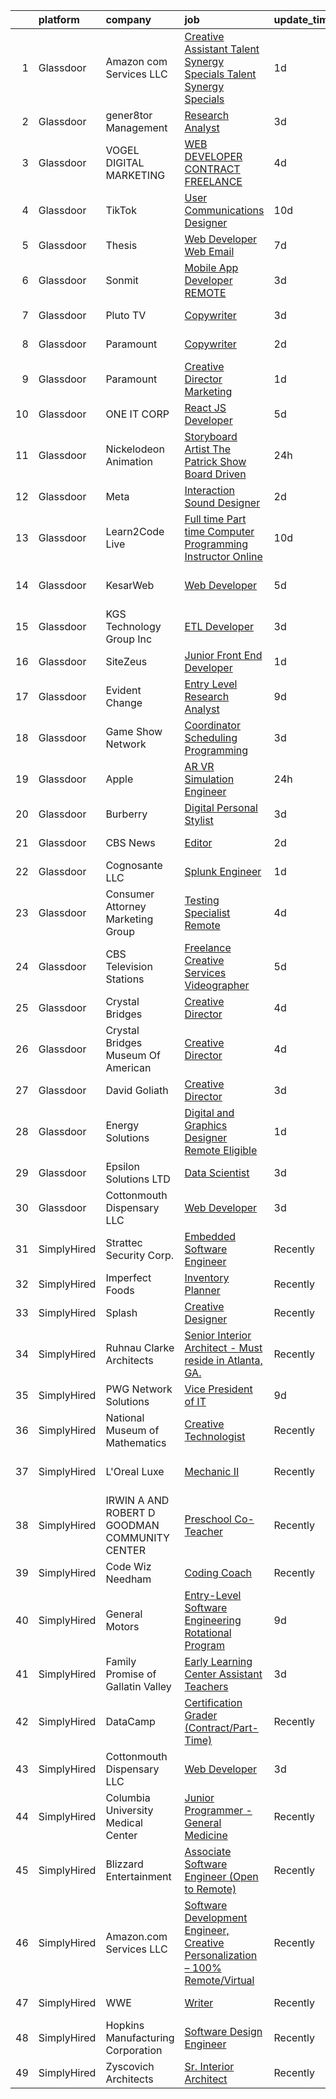 

|    | platform    | company                                       | job                                                                                                                                                                                                                                                                                                                                                                                                                                                                                                                                                                                                                                                                                                                                                                                                                                                                                                                                                                                                                                                                                                                                                                                                                                                                                                                    | update_time   | location                  |
|---:|:------------|:----------------------------------------------|:-----------------------------------------------------------------------------------------------------------------------------------------------------------------------------------------------------------------------------------------------------------------------------------------------------------------------------------------------------------------------------------------------------------------------------------------------------------------------------------------------------------------------------------------------------------------------------------------------------------------------------------------------------------------------------------------------------------------------------------------------------------------------------------------------------------------------------------------------------------------------------------------------------------------------------------------------------------------------------------------------------------------------------------------------------------------------------------------------------------------------------------------------------------------------------------------------------------------------------------------------------------------------------------------------------------------------|:--------------|:--------------------------|
|  1 | Glassdoor   | Amazon com Services LLC                       | [Creative Assistant  Talent Synergy   Specials   Talent Synergy   Specials](https://www.glassdoor.com/partner/jobListing.htm?pos=116&ao=1136043&s=58&guid=000001829b259b0a9f52785cbec3b159&src=GD_JOB_AD&t=SR&vt=w&cs=1_4355cdd6&cb=1660460309646&jobListingId=1008069041063&jrtk=3-0-1gadib6pnghqt801-1gadib6q4jm7r800-ba6a95219e8372d2-)                                                                                                                                                                                                                                                                                                                                                                                                                                                                                                                                                                                                                                                                                                                                                                                                                                                                                                                                                                             | 1d            | Culver City, CA           |
|  2 | Glassdoor   | gener8tor Management                          | [Research Analyst](https://www.glassdoor.com/partner/jobListing.htm?pos=128&ao=1136043&s=58&guid=000001829b259b0a9f52785cbec3b159&src=GD_JOB_AD&t=SR&vt=w&cs=1_8b8f1804&cb=1660460309649&jobListingId=1008065157289&jrtk=3-0-1gadib6pnghqt801-1gadib6q4jm7r800-562d838b8848ea63-)                                                                                                                                                                                                                                                                                                                                                                                                                                                                                                                                                                                                                                                                                                                                                                                                                                                                                                                                                                                                                                      | 3d            | Remote                    |
|  3 | Glassdoor   | VOGEL DIGITAL MARKETING                       | [WEB DEVELOPER CONTRACT FREELANCE](https://www.glassdoor.com/partner/jobListing.htm?pos=124&ao=1136043&s=58&guid=000001829b259b0a9f52785cbec3b159&src=GD_JOB_AD&t=SR&vt=w&ea=1&cs=1_4d2e9e41&cb=1660460309649&jobListingId=1008063315069&jrtk=3-0-1gadib6pnghqt801-1gadib6q4jm7r800-747492e8f1a85b16-)                                                                                                                                                                                                                                                                                                                                                                                                                                                                                                                                                                                                                                                                                                                                                                                                                                                                                                                                                                                                                 | 4d            | Remote                    |
|  4 | Glassdoor   | TikTok                                        | [User Communications Designer](https://www.glassdoor.com/partner/jobListing.htm?pos=122&ao=1136043&s=58&guid=000001829b259b0a9f52785cbec3b159&src=GD_JOB_AD&t=SR&vt=w&cs=1_83ff7a65&cb=1660460309649&jobListingId=1008049472528&jrtk=3-0-1gadib6pnghqt801-1gadib6q4jm7r800-7a3f1cb1c6805dd3-)                                                                                                                                                                                                                                                                                                                                                                                                                                                                                                                                                                                                                                                                                                                                                                                                                                                                                                                                                                                                                          | 10d           | New York, NY              |
|  5 | Glassdoor   | Thesis                                        | [Web Developer   Web   Email](https://www.glassdoor.com/partner/jobListing.htm?pos=108&ao=1136043&s=58&guid=000001829b259b0a9f52785cbec3b159&src=GD_JOB_AD&t=SR&vt=w&ea=1&cs=1_12f596ab&cb=1660460309644&jobListingId=1008056788902&jrtk=3-0-1gadib6pnghqt801-1gadib6q4jm7r800-a28da95f4bb4e8b5-)                                                                                                                                                                                                                                                                                                                                                                                                                                                                                                                                                                                                                                                                                                                                                                                                                                                                                                                                                                                                                      | 7d            | Portland, OR              |
|  6 | Glassdoor   | Sonmit                                        | [Mobile App Developer  REMOTE ](https://www.glassdoor.com/partner/jobListing.htm?pos=119&ao=1136043&s=58&guid=000001829b259b0a9f52785cbec3b159&src=GD_JOB_AD&t=SR&vt=w&ea=1&cs=1_55037d68&cb=1660460309646&jobListingId=1008064525963&jrtk=3-0-1gadib6pnghqt801-1gadib6q4jm7r800-389487c081c1149b-)                                                                                                                                                                                                                                                                                                                                                                                                                                                                                                                                                                                                                                                                                                                                                                                                                                                                                                                                                                                                                    | 3d            | Remote                    |
|  7 | Glassdoor   | Pluto TV                                      | [Copywriter](https://www.glassdoor.com/partner/jobListing.htm?pos=110&ao=1136043&s=58&guid=000001829b259b0a9f52785cbec3b159&src=GD_JOB_AD&t=SR&vt=w&cs=1_024b9dd2&cb=1660460309645&jobListingId=1008065828982&jrtk=3-0-1gadib6pnghqt801-1gadib6q4jm7r800-a85e429b6b63022f-)                                                                                                                                                                                                                                                                                                                                                                                                                                                                                                                                                                                                                                                                                                                                                                                                                                                                                                                                                                                                                                            | 3d            | Los Angeles, CA           |
|  8 | Glassdoor   | Paramount                                     | [Copywriter](https://www.glassdoor.com/partner/jobListing.htm?pos=115&ao=1136043&s=58&guid=000001829b259b0a9f52785cbec3b159&src=GD_JOB_AD&t=SR&vt=w&cs=1_f54a1446&cb=1660460309646&jobListingId=1008067460548&jrtk=3-0-1gadib6pnghqt801-1gadib6q4jm7r800-f9e9d708dae61369-)                                                                                                                                                                                                                                                                                                                                                                                                                                                                                                                                                                                                                                                                                                                                                                                                                                                                                                                                                                                                                                            | 2d            | New York, NY              |
|  9 | Glassdoor   | Paramount                                     | [Creative Director  Marketing](https://www.glassdoor.com/partner/jobListing.htm?pos=127&ao=1136043&s=58&guid=000001829b259b0a9f52785cbec3b159&src=GD_JOB_AD&t=SR&vt=w&cs=1_333d01d8&cb=1660460309649&jobListingId=1008069104201&jrtk=3-0-1gadib6pnghqt801-1gadib6q4jm7r800-c1a662b9f9e624c7-)                                                                                                                                                                                                                                                                                                                                                                                                                                                                                                                                                                                                                                                                                                                                                                                                                                                                                                                                                                                                                          | 1d            | New York, NY              |
| 10 | Glassdoor   | ONE IT CORP                                   | [React JS Developer](https://www.glassdoor.com/partner/jobListing.htm?pos=112&ao=1136043&s=58&guid=000001829b259b0a9f52785cbec3b159&src=GD_JOB_AD&t=SR&vt=w&ea=1&cs=1_100a8837&cb=1660460309646&jobListingId=1008060209774&jrtk=3-0-1gadib6pnghqt801-1gadib6q4jm7r800-93ac8269d2f67a59-)                                                                                                                                                                                                                                                                                                                                                                                                                                                                                                                                                                                                                                                                                                                                                                                                                                                                                                                                                                                                                               | 5d            | Remote                    |
| 11 | Glassdoor   | Nickelodeon Animation                         | [Storyboard Artist   The Patrick Show  Board Driven ](https://www.glassdoor.com/partner/jobListing.htm?pos=103&ao=1136043&s=58&guid=000001829b259b0a9f52785cbec3b159&src=GD_JOB_AD&t=SR&vt=w&cs=1_5d2000a6&cb=1660460309643&jobListingId=1008069792231&jrtk=3-0-1gadib6pnghqt801-1gadib6q4jm7r800-71840c07c19f63d3-)                                                                                                                                                                                                                                                                                                                                                                                                                                                                                                                                                                                                                                                                                                                                                                                                                                                                                                                                                                                                   | 24h           | Burbank, CA               |
| 12 | Glassdoor   | Meta                                          | [Interaction Sound Designer](https://www.glassdoor.com/partner/jobListing.htm?pos=104&ao=1136043&s=58&guid=000001829b259b0a9f52785cbec3b159&src=GD_JOB_AD&t=SR&vt=w&cs=1_66261e51&cb=1660460309644&jobListingId=1008066993623&jrtk=3-0-1gadib6pnghqt801-1gadib6q4jm7r800-0309ec683cd103c0-)                                                                                                                                                                                                                                                                                                                                                                                                                                                                                                                                                                                                                                                                                                                                                                                                                                                                                                                                                                                                                            | 2d            | Remote                    |
| 13 | Glassdoor   | Learn2Code Live                               | [Full time   Part time Computer Programming Instructor  Online ](https://www.glassdoor.com/partner/jobListing.htm?pos=130&ao=1136043&s=58&guid=000001829b259b0a9f52785cbec3b159&src=GD_JOB_AD&t=SR&vt=w&ea=1&cs=1_a87ae851&cb=1660460309649&jobListingId=1008051405194&jrtk=3-0-1gadib6pnghqt801-1gadib6q4jm7r800-0f1d6577cb183707-)                                                                                                                                                                                                                                                                                                                                                                                                                                                                                                                                                                                                                                                                                                                                                                                                                                                                                                                                                                                   | 10d           | New York, NY              |
| 14 | Glassdoor   | KesarWeb                                      | [Web Developer](https://www.glassdoor.com/partner/jobListing.htm?pos=113&ao=1136043&s=58&guid=000001829b259b0a9f52785cbec3b159&src=GD_JOB_AD&t=SR&vt=w&ea=1&cs=1_0f79bb4c&cb=1660460309646&jobListingId=1008061013257&jrtk=3-0-1gadib6pnghqt801-1gadib6q4jm7r800-4bea9df97e54aefb-)                                                                                                                                                                                                                                                                                                                                                                                                                                                                                                                                                                                                                                                                                                                                                                                                                                                                                                                                                                                                                                    | 5d            | San Francisco, CA         |
| 15 | Glassdoor   | KGS Technology Group Inc                      | [ETL Developer](https://www.glassdoor.com/partner/jobListing.htm?pos=109&ao=1136043&s=58&guid=000001829b259b0a9f52785cbec3b159&src=GD_JOB_AD&t=SR&vt=w&ea=1&cs=1_50175c80&cb=1660460309644&jobListingId=1008065198739&jrtk=3-0-1gadib6pnghqt801-1gadib6q4jm7r800-8b13ca2844e40204-)                                                                                                                                                                                                                                                                                                                                                                                                                                                                                                                                                                                                                                                                                                                                                                                                                                                                                                                                                                                                                                    | 3d            | Remote                    |
| 16 | Glassdoor   | SiteZeus                                      | [Junior Front End Developer](https://www.glassdoor.com/partner/jobListing.htm?pos=107&ao=1136043&s=58&guid=000001829b259b0a9f52785cbec3b159&src=GD_JOB_AD&t=SR&vt=w&ea=1&cs=1_73de5d19&cb=1660460309644&jobListingId=1008069140603&jrtk=3-0-1gadib6pnghqt801-1gadib6q4jm7r800-97d6c29f15a155c9-)                                                                                                                                                                                                                                                                                                                                                                                                                                                                                                                                                                                                                                                                                                                                                                                                                                                                                                                                                                                                                       | 1d            | Remote                    |
| 17 | Glassdoor   | Evident Change                                | [Entry Level Research Analyst](https://www.glassdoor.com/partner/jobListing.htm?pos=121&ao=1136043&s=58&guid=000001829b259b0a9f52785cbec3b159&src=GD_JOB_AD&t=SR&vt=w&ea=1&cs=1_0fe80999&cb=1660460309646&jobListingId=1008054673936&jrtk=3-0-1gadib6pnghqt801-1gadib6q4jm7r800-6b2610ac43632da8-)                                                                                                                                                                                                                                                                                                                                                                                                                                                                                                                                                                                                                                                                                                                                                                                                                                                                                                                                                                                                                     | 9d            | Remote                    |
| 18 | Glassdoor   | Game Show Network                             | [Coordinator  Scheduling   Programming](https://www.glassdoor.com/partner/jobListing.htm?pos=125&ao=1136043&s=58&guid=000001829b259b0a9f52785cbec3b159&src=GD_JOB_AD&t=SR&vt=w&ea=1&cs=1_41cfe514&cb=1660460309649&jobListingId=1008066134641&jrtk=3-0-1gadib6pnghqt801-1gadib6q4jm7r800-0ed0f06cb4206a93-)                                                                                                                                                                                                                                                                                                                                                                                                                                                                                                                                                                                                                                                                                                                                                                                                                                                                                                                                                                                                            | 3d            | Santa Monica, CA          |
| 19 | Glassdoor   | Apple                                         | [AR VR Simulation Engineer](https://www.glassdoor.com/partner/jobListing.htm?pos=102&ao=1110586&s=58&guid=000001829b259b0a9f52785cbec3b159&src=GD_JOB_AD&t=SR&vt=w&cs=1_e035ab2d&cb=1660460309643&jobListingId=1008069556235&jrtk=3-0-1gadib6pnghqt801-1gadib6q4jm7r800-2a2d5f88512afb09--6NYlbfkN0BvKrLyj5gPmtZO9T8euul8TCxuuKNOtzRJOomxnwSEodTz2Bc-sPZl29JElYHfcoRyptQvj7xlksNjqFc_MgW3HIux-PsLXem7ql2HF_xgIll4e1mk-IPxHxAs_jjXKT9jGLRMvFBEvhATFgYDoAgbUDYXXoTYXaQrnf0pqUSl1P9Wl4BY7dmZtn6eVcl-cOFyusoGq-3-dGjmJ-zjqYqAjOZSVT_us5PMJfcUCUevqlZ7i9CssaZacoyuaZgD73OHbTWMCQ4DyRagdk_RYKBcB9IPa_r-R9s2Bt69czOf0ycBIKi5NNjmhuZTteAKQId9dUXKyKDm0LXinZQMn-0ZrJ7DvE5oBlRlZxW6tfChNizaZazzX5UsT1Wb6Ce8Cge0lO53OtXGAWid8PzgJ-2yl-EcJ1oe8Nje65oppttOKS1ssWcVZtdJwnyOy8rYw728i4ai3V9ewwijVhhzWJ1jgMF3ovBwFNhGeePbUpmGgjXMp0xsE1BWQd-6-PV2RJOfCqiJE5_Jg9EWLuWqPuTZbVJ5CxqDuHHNR_dKlNzEx-ANPPLFPRTdrCIfiTQUAD2pqE3gDF4Af7TuAQ5EnQ9PHutZuazjZJPkZ4q5D5Y4KZmA258hiy5-xb0u3SC0NnFVxRYj5CTZ39nbWXIRDhtVYUnDSXPLz3sJ-1BguYb7CZudpq-zYQqSk36pFUiL65N411pQzHpy2FYobOK8DM1oa4twhdKB27HFIVZrSiSZA714ruSbuA9QQkdgwrHZlHfnxSWQ_d_Fc7MWSuRT_tSv8FtTDzGXP8RzelzWXynKhju7Elx2WcvA_vvpRH2t248zy8feXU5d9dBq5whY6yFABZgIQFzrGgXh3SXJnNy9eVqpW4uJEGjDDvomZsaArWqrTYyM6zVyfiIEHE0lPaCjWQBnFfqqUcjN8YDq2eBrY0uKlLIpdDPH3HKYRlpsoq-_cOp8TsLudQ%3D%3D) | 24h           | Culver City, CA           |
| 20 | Glassdoor   | Burberry                                      | [Digital Personal Stylist](https://www.glassdoor.com/partner/jobListing.htm?pos=117&ao=1136043&s=58&guid=000001829b259b0a9f52785cbec3b159&src=GD_JOB_AD&t=SR&vt=w&cs=1_8930e4c6&cb=1660460309646&jobListingId=1008065620308&jrtk=3-0-1gadib6pnghqt801-1gadib6q4jm7r800-3d899d3372bf89a6-)                                                                                                                                                                                                                                                                                                                                                                                                                                                                                                                                                                                                                                                                                                                                                                                                                                                                                                                                                                                                                              | 3d            | New York, NY              |
| 21 | Glassdoor   | CBS News                                      | [Editor](https://www.glassdoor.com/partner/jobListing.htm?pos=114&ao=1136043&s=58&guid=000001829b259b0a9f52785cbec3b159&src=GD_JOB_AD&t=SR&vt=w&cs=1_4ec44d18&cb=1660460309646&jobListingId=1008067460435&jrtk=3-0-1gadib6pnghqt801-1gadib6q4jm7r800-94f090daf8e30abc-)                                                                                                                                                                                                                                                                                                                                                                                                                                                                                                                                                                                                                                                                                                                                                                                                                                                                                                                                                                                                                                                | 2d            | New York, NY              |
| 22 | Glassdoor   | Cognosante  LLC                               | [Splunk Engineer](https://www.glassdoor.com/partner/jobListing.htm?pos=129&ao=1136043&s=58&guid=000001829b259b0a9f52785cbec3b159&src=GD_JOB_AD&t=SR&vt=w&cs=1_fcaede88&cb=1660460309649&jobListingId=1008069058647&jrtk=3-0-1gadib6pnghqt801-1gadib6q4jm7r800-e317579935a4e25c-)                                                                                                                                                                                                                                                                                                                                                                                                                                                                                                                                                                                                                                                                                                                                                                                                                                                                                                                                                                                                                                       | 1d            | Remote                    |
| 23 | Glassdoor   | Consumer Attorney Marketing Group             | [Testing Specialist   Remote](https://www.glassdoor.com/partner/jobListing.htm?pos=105&ao=1136043&s=58&guid=000001829b259b0a9f52785cbec3b159&src=GD_JOB_AD&t=SR&vt=w&ea=1&cs=1_43d443fe&cb=1660460309644&jobListingId=1008063218053&jrtk=3-0-1gadib6pnghqt801-1gadib6q4jm7r800-e844192b589c2f56-)                                                                                                                                                                                                                                                                                                                                                                                                                                                                                                                                                                                                                                                                                                                                                                                                                                                                                                                                                                                                                      | 4d            | Remote                    |
| 24 | Glassdoor   | CBS Television Stations                       | [Freelance Creative Services Videographer](https://www.glassdoor.com/partner/jobListing.htm?pos=111&ao=1136043&s=58&guid=000001829b259b0a9f52785cbec3b159&src=GD_JOB_AD&t=SR&vt=w&cs=1_08a40227&cb=1660460309646&jobListingId=1008060456011&jrtk=3-0-1gadib6pnghqt801-1gadib6q4jm7r800-4386ec793ebeffad-)                                                                                                                                                                                                                                                                                                                                                                                                                                                                                                                                                                                                                                                                                                                                                                                                                                                                                                                                                                                                              | 5d            | Boston, MA                |
| 25 | Glassdoor   | Crystal Bridges                               | [Creative Director](https://www.glassdoor.com/partner/jobListing.htm?pos=120&ao=1136043&s=58&guid=000001829b259b0a9f52785cbec3b159&src=GD_JOB_AD&t=SR&vt=w&cs=1_ef05ff9a&cb=1660460309646&jobListingId=1008063138180&jrtk=3-0-1gadib6pnghqt801-1gadib6q4jm7r800-aa70a46a0224e904-)                                                                                                                                                                                                                                                                                                                                                                                                                                                                                                                                                                                                                                                                                                                                                                                                                                                                                                                                                                                                                                     | 4d            | Bentonville, AR           |
| 26 | Glassdoor   | Crystal Bridges Museum Of American            | [Creative Director](https://www.glassdoor.com/partner/jobListing.htm?pos=123&ao=1136043&s=58&guid=000001829b259b0a9f52785cbec3b159&src=GD_JOB_AD&t=SR&vt=w&ea=1&cs=1_aec6199e&cb=1660460309649&jobListingId=1008062903147&jrtk=3-0-1gadib6pnghqt801-1gadib6q4jm7r800-07029ae732ab2ceb-)                                                                                                                                                                                                                                                                                                                                                                                                                                                                                                                                                                                                                                                                                                                                                                                                                                                                                                                                                                                                                                | 4d            | Bentonville, AR           |
| 27 | Glassdoor   | David Goliath                                 | [Creative Director](https://www.glassdoor.com/partner/jobListing.htm?pos=118&ao=1136043&s=58&guid=000001829b259b0a9f52785cbec3b159&src=GD_JOB_AD&t=SR&vt=w&cs=1_eb18a10b&cb=1660460309647&jobListingId=1008066112836&jrtk=3-0-1gadib6pnghqt801-1gadib6q4jm7r800-0d313612f4a81fe6-)                                                                                                                                                                                                                                                                                                                                                                                                                                                                                                                                                                                                                                                                                                                                                                                                                                                                                                                                                                                                                                     | 3d            | El Segundo, CA            |
| 28 | Glassdoor   | Energy Solutions                              | [Digital and Graphics Designer  Remote Eligible ](https://www.glassdoor.com/partner/jobListing.htm?pos=106&ao=1136043&s=58&guid=000001829b259b0a9f52785cbec3b159&src=GD_JOB_AD&t=SR&vt=w&ea=1&cs=1_e64ee497&cb=1660460309644&jobListingId=1008069405976&jrtk=3-0-1gadib6pnghqt801-1gadib6q4jm7r800-0c8d1fc4b7f20977-)                                                                                                                                                                                                                                                                                                                                                                                                                                                                                                                                                                                                                                                                                                                                                                                                                                                                                                                                                                                                  | 1d            | Remote                    |
| 29 | Glassdoor   | Epsilon Solutions LTD                         | [Data Scientist](https://www.glassdoor.com/partner/jobListing.htm?pos=126&ao=1136043&s=58&guid=000001829b259b0a9f52785cbec3b159&src=GD_JOB_AD&t=SR&vt=w&ea=1&cs=1_a9939fd8&cb=1660460309649&jobListingId=1008064924474&jrtk=3-0-1gadib6pnghqt801-1gadib6q4jm7r800-1a7d0447c817c903-)                                                                                                                                                                                                                                                                                                                                                                                                                                                                                                                                                                                                                                                                                                                                                                                                                                                                                                                                                                                                                                   | 3d            | Santa Clara, CA           |
| 30 | Glassdoor   | Cottonmouth Dispensary LLC                    | [Web Developer](https://www.glassdoor.com/partner/jobListing.htm?pos=101&ao=1110586&s=58&guid=000001829b259b0a9f52785cbec3b159&src=GD_JOB_AD&t=SR&vt=w&ea=1&cs=1_ecbfaca7&cb=1660460309644&jobListingId=1008065686038&cpc=155EB9D5185558AF&jrtk=3-0-1gadib6pnghqt801-1gadib6q4jm7r800-1ee4c85f021bbd90--6NYlbfkN0DzaDHVbxJ-LJZej0v9fk4K-FwNocoxjQ_zxp68kPBvcjL-avehQOkeJG_EOjlWDDn8uXx0oWXJoDE8u8G_AV6kOJykk1VhLi4yFFyfXszOocBc6UJOvGbyrUD5hqDudKt0GjX_nC8eGBJOB-1a3nbqBgsteHxmj37ZPa_voogefDfMb4nebEIonofrG04jT6nTa9xR3PUQFOUPFeOJa3snjrtCDJm6iU_xKN0h-PpR4hIgBR4aL5FBB9k98BKQiMwzhqujAf8muygOdkmTyx8dFVPeEwra_XUdE4y3mYzM95zNoRqV0DiDDbWygSW0lwDMZ-luB-bGJhSw4AhjTVl7Svk3TNxEmStHPRGlYVH8vRjTUOixy65fB3cQ4WXwn9aJ95kvQ0Vz5mpM2zjfVNiq_DR5wpFYJrlUtSL8EjhPnVMeNkBO84ulatugVLRreK2-NSeaPpEf3dBJ4BHnTYV_OO6kJdX14lD2QphsMly6dLpfdb89pDZ4)                                                                                                                                                                                                                                                                                                                                                                                                                                                                               | 3d            | Remote                    |
| 31 | SimplyHired | Strattec Security Corp.                       | [Embedded Software Engineer](https://www.simplyhired.com/job/dNdSW5HQjShKHa6v-FVWAidNFWns77LyQ01cIage6nPeuGBkiEaFrA?q=creative+programming)                                                                                                                                                                                                                                                                                                                                                                                                                                                                                                                                                                                                                                                                                                                                                                                                                                                                                                                                                                                                                                                                                                                                                                            | Recently      | Auburn Hills, MI          |
| 32 | SimplyHired | Imperfect Foods                               | [Inventory Planner](https://www.simplyhired.com/job/MsJ-1EBU32xHQJ2Hpo8WzU-BKMh1JuZw3DMcA_HRj2N8w7uq4pT--A?q=creative+programming)                                                                                                                                                                                                                                                                                                                                                                                                                                                                                                                                                                                                                                                                                                                                                                                                                                                                                                                                                                                                                                                                                                                                                                                     | Recently      | Remote                    |
| 33 | SimplyHired | Splash                                        | [Creative Designer](https://www.simplyhired.com/job/DgpUVxD5cpLp2pNEoVc64edG57v0u9zL7I4HUw72bmq0GlptaPEUSQ?q=creative+programming)                                                                                                                                                                                                                                                                                                                                                                                                                                                                                                                                                                                                                                                                                                                                                                                                                                                                                                                                                                                                                                                                                                                                                                                     | Recently      | New York, NY              |
| 34 | SimplyHired | Ruhnau Clarke Architects                      | [Senior Interior Architect - Must reside in Atlanta, GA.](https://www.simplyhired.com/job/xwDXtTWrFE92J_6982c25CzPKJIM_4CPbnbisyXExqc7QVs0nE5PFA?q=creative+programming)                                                                                                                                                                                                                                                                                                                                                                                                                                                                                                                                                                                                                                                                                                                                                                                                                                                                                                                                                                                                                                                                                                                                               | Recently      | Remote                    |
| 35 | SimplyHired | PWG Network Solutions                         | [Vice President of IT](https://www.simplyhired.com/job/VYI6t-yvC7vZX4e4wXUfQCTnh3JJLc-EjR1sH5AlSXelpcGDUdwqiw?q=creative+programming)                                                                                                                                                                                                                                                                                                                                                                                                                                                                                                                                                                                                                                                                                                                                                                                                                                                                                                                                                                                                                                                                                                                                                                                  | 9d            | Remote                    |
| 36 | SimplyHired | National Museum of Mathematics                | [Creative Technologist](https://www.simplyhired.com/job/0U6H0xImnvO0G21ZJ0OVRC_e2HpXeCxX4pMNov7zSsf6hHnXR4jADA?q=creative+programming)                                                                                                                                                                                                                                                                                                                                                                                                                                                                                                                                                                                                                                                                                                                                                                                                                                                                                                                                                                                                                                                                                                                                                                                 | Recently      | New York, NY              |
| 37 | SimplyHired | L'Oreal Luxe                                  | [Mechanic II](https://www.simplyhired.com/job/wuBbSNADura57-GUBHYmzU2QbyA0J7eN2tzw8VCepUf87hoUvsUELQ?q=creative+programming)                                                                                                                                                                                                                                                                                                                                                                                                                                                                                                                                                                                                                                                                                                                                                                                                                                                                                                                                                                                                                                                                                                                                                                                           | Recently      | Monmouth Junction, NJ     |
| 38 | SimplyHired | IRWIN A AND ROBERT D GOODMAN COMMUNITY CENTER | [Preschool Co-Teacher](https://www.simplyhired.com/job/7nT0nr1BdP1cGXQ9e3N4vNO-2d-fQuDDfK2xB5Mk3mBiY6CjJiOq1A?q=creative+programming)                                                                                                                                                                                                                                                                                                                                                                                                                                                                                                                                                                                                                                                                                                                                                                                                                                                                                                                                                                                                                                                                                                                                                                                  | Recently      | Madison, WI               |
| 39 | SimplyHired | Code Wiz Needham                              | [Coding Coach](https://www.simplyhired.com/job/ZBhoqTnyd0NxWG7rc3tN2Yx0DL3k7LKnQ2tlpWVh_qv8wbl95FWW0Q?q=creative+programming)                                                                                                                                                                                                                                                                                                                                                                                                                                                                                                                                                                                                                                                                                                                                                                                                                                                                                                                                                                                                                                                                                                                                                                                          | Recently      | Needham, MA               |
| 40 | SimplyHired | General Motors                                | [Entry-Level Software Engineering Rotational Program](https://www.simplyhired.com/job/4I9AWoiStUfIBSKIPRxEZXXDfSaHKltHg0-ZOcccusXYZ1ocuEI76Q?q=creative+programming)                                                                                                                                                                                                                                                                                                                                                                                                                                                                                                                                                                                                                                                                                                                                                                                                                                                                                                                                                                                                                                                                                                                                                   | 9d            | Warren, MI                |
| 41 | SimplyHired | Family Promise of Gallatin Valley             | [Early Learning Center Assistant Teachers](https://www.simplyhired.com/job/RrOcfwy-zn4euwQFAhjBGkWh693YSA335oAEBA1ZxDW76YnZVkG-2A?q=creative+programming)                                                                                                                                                                                                                                                                                                                                                                                                                                                                                                                                                                                                                                                                                                                                                                                                                                                                                                                                                                                                                                                                                                                                                              | 3d            | Bozeman, MT               |
| 42 | SimplyHired | DataCamp                                      | [Certification Grader (Contract/Part-Time)](https://www.simplyhired.com/job/kA5w_zoLbYk_CCURC8EZcg5UyUxhP166tLCRyefgv5ya7fr7gSOuwQ?q=creative+programming)                                                                                                                                                                                                                                                                                                                                                                                                                                                                                                                                                                                                                                                                                                                                                                                                                                                                                                                                                                                                                                                                                                                                                             | Recently      | New York, NY +4 locations |
| 43 | SimplyHired | Cottonmouth Dispensary LLC                    | [Web Developer](https://www.simplyhired.com/job/ZyLnwQmxA_5O6VofMk4cBm--ghwVJ_3MlAiPTY3FDBLcXOWC_Gc5sQ?q=creative+programming)                                                                                                                                                                                                                                                                                                                                                                                                                                                                                                                                                                                                                                                                                                                                                                                                                                                                                                                                                                                                                                                                                                                                                                                         | 3d            | Remote                    |
| 44 | SimplyHired | Columbia University Medical Center            | [Junior Programmer - General Medicine](https://www.simplyhired.com/job/Kj86MA7wTe9YkN5hLE_rWO04lWP3jFSI0vLD5EczcrF3Wem8660AIw?q=creative+programming)                                                                                                                                                                                                                                                                                                                                                                                                                                                                                                                                                                                                                                                                                                                                                                                                                                                                                                                                                                                                                                                                                                                                                                  | Recently      | New York, NY              |
| 45 | SimplyHired | Blizzard Entertainment                        | [Associate Software Engineer (Open to Remote)](https://www.simplyhired.com/job/TPiF508S6C-HtnaNA93UYJ3Th6OVAvL66UhYi0WyS927Xo99o3Nv4A?q=creative+programming)                                                                                                                                                                                                                                                                                                                                                                                                                                                                                                                                                                                                                                                                                                                                                                                                                                                                                                                                                                                                                                                                                                                                                          | Recently      | Irvine, CA                |
| 46 | SimplyHired | Amazon.com Services LLC                       | [Software Development Engineer, Creative Personalization – 100% Remote/Virtual](https://www.simplyhired.com/job/gdDy5yOnIBoKGIBXVsUuwYxvaeJ8hsoIc484IsmcNzEfmcxq5x7Clw?q=creative+programming)                                                                                                                                                                                                                                                                                                                                                                                                                                                                                                                                                                                                                                                                                                                                                                                                                                                                                                                                                                                                                                                                                                                         | Recently      | Remote +43 locations      |
| 47 | SimplyHired | WWE                                           | [Writer](https://www.simplyhired.com/job/aTwbHApgUZcSxlknQiScFqFuMn7RKW4c8qYGuBLYQ7IDkddjDMpa8Q?q=creative+programming)                                                                                                                                                                                                                                                                                                                                                                                                                                                                                                                                                                                                                                                                                                                                                                                                                                                                                                                                                                                                                                                                                                                                                                                                | Recently      | Stamford, CT              |
| 48 | SimplyHired | Hopkins Manufacturing Corporation             | [Software Design Engineer](https://www.simplyhired.com/job/qY8slYaw9wD2ocnPC4HaJoxOS535kfd1g9te5vVup0OD4IWDFxIROg?q=creative+programming)                                                                                                                                                                                                                                                                                                                                                                                                                                                                                                                                                                                                                                                                                                                                                                                                                                                                                                                                                                                                                                                                                                                                                                              | Recently      | Emporia, KS               |
| 49 | SimplyHired | Zyscovich Architects                          | [Sr. Interior Architect](https://www.simplyhired.com/job/T7oet47aCOFHKQsEghPBtusux2cJdi0zmkul-G67QosaeOLXQtvx5Q?q=creative+programming)                                                                                                                                                                                                                                                                                                                                                                                                                                                                                                                                                                                                                                                                                                                                                                                                                                                                                                                                                                                                                                                                                                                                                                                | Recently      | Miami, FL                 |